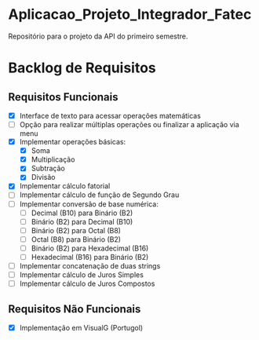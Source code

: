 # Aplicacao_Projeto_Integrador_Fatec
Repositório para o projeto da API do primeiro semestre.

# Backlog de Requisitos

## Requisitos Funcionais

- [X] Interface de texto para acessar operações matemáticas
- [ ] Opção para realizar múltiplas operações ou finalizar a aplicação via menu
- [x] Implementar operações básicas:
  - [x] Soma
  - [x] Multiplicação
  - [x] Subtração
  - [x] Divisão
- [x] Implementar cálculo fatorial
- [ ] Implementar cálculo de função de Segundo Grau
- [ ] Implementar conversão de base numérica:
  - [ ] Decimal (B10) para Binário (B2)
  - [ ] Binário (B2) para Decimal (B10)
  - [ ] Binário (B2) para Octal (B8)
  - [ ] Octal (B8) para Binário (B2)
  - [ ] Binário (B2) para Hexadecimal (B16)
  - [ ] Hexadecimal (B16) para Binário (B2)
- [ ] Implementar concatenação de duas strings
- [ ] Implementar cálculo de Juros Simples
- [ ] Implementar cálculo de Juros Compostos

## Requisitos Não Funcionais

- [x] Implementação em VisualG (Portugol)
